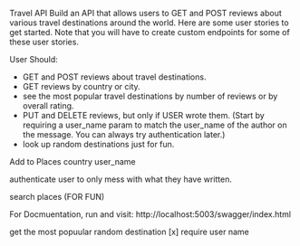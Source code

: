 Travel API
Build an API that allows users to GET and POST reviews about various travel destinations around the world. Here are some user stories to get started. Note that you will have to create custom endpoints for some of these user stories.

User Should:

- GET and POST reviews about travel destinations.
- GET reviews by country or city.
- see the most popular travel destinations by number of reviews or by overall rating.
- PUT and DELETE reviews, but only if USER wrote them.
  (Start by requiring a user_name param to match the user_name of the author on the message. You can always try authentication later.)
- look up random destinations just for fun.

Add to Places
country
user_name

authenticate user to only mess with what they have written.

search places (FOR FUN)

For Docmuentation, run and visit:
http://localhost:5003/swagger/index.html

get the most popuular
random destination [x]
require user name
